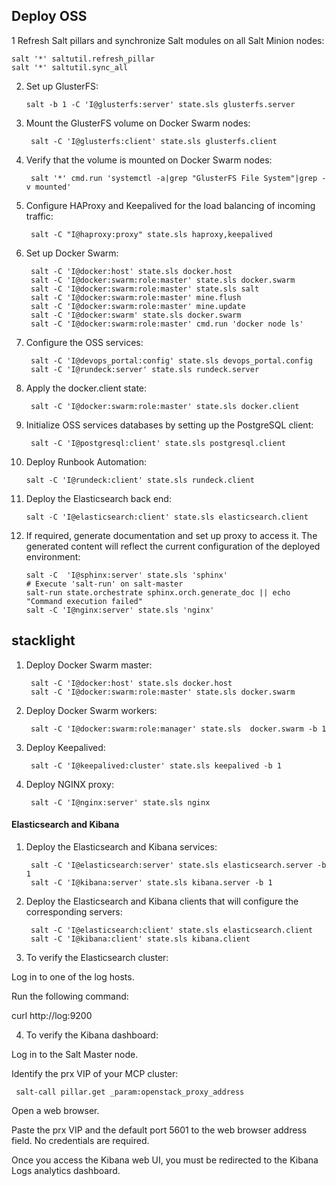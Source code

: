 ## Deploy OSS


1 Refresh Salt pillars and synchronize Salt modules on all Salt Minion nodes:

    salt '*' saltutil.refresh_pillar
    salt '*' saltutil.sync_all

2. Set up GlusterFS:

       salt -b 1 -C 'I@glusterfs:server' state.sls glusterfs.server

3. Mount the GlusterFS volume on Docker Swarm nodes:

        salt -C 'I@glusterfs:client' state.sls glusterfs.client

4. Verify that the volume is mounted on Docker Swarm nodes:

        salt '*' cmd.run 'systemctl -a|grep "GlusterFS File System"|grep -v mounted'

5. Configure HAProxy and Keepalived for the load balancing of incoming traffic:

        salt -C "I@haproxy:proxy" state.sls haproxy,keepalived

6. Set up Docker Swarm:

        salt -C 'I@docker:host' state.sls docker.host
        salt -C 'I@docker:swarm:role:master' state.sls docker.swarm
        salt -C 'I@docker:swarm:role:master' state.sls salt
        salt -C 'I@docker:swarm:role:master' mine.flush
        salt -C 'I@docker:swarm:role:master' mine.update
        salt -C 'I@docker:swarm' state.sls docker.swarm
        salt -C 'I@docker:swarm:role:master' cmd.run 'docker node ls'

7. Configure the OSS services:

        salt -C 'I@devops_portal:config' state.sls devops_portal.config
        salt -C 'I@rundeck:server' state.sls rundeck.server

8. Apply the docker.client state:

        salt -C 'I@docker:swarm:role:master' state.sls docker.client

9. Initialize OSS services databases by setting up the PostgreSQL client:

        salt -C 'I@postgresql:client' state.sls postgresql.client

10. Deploy Runbook Automation:

        salt -C 'I@rundeck:client' state.sls rundeck.client

11. Deploy the Elasticsearch back end:

        salt -C 'I@elasticsearch:client' state.sls elasticsearch.client

12. If required, generate documentation and set up proxy to access it. The generated content will reflect the current configuration of the deployed environment:

        salt -C  'I@sphinx:server' state.sls 'sphinx'
        # Execute 'salt-run' on salt-master
        salt-run state.orchestrate sphinx.orch.generate_doc || echo "Command execution failed"
        salt -C 'I@nginx:server' state.sls 'nginx'




## stacklight


1. Deploy Docker Swarm master:

        salt -C 'I@docker:host' state.sls docker.host
        salt -C 'I@docker:swarm:role:master' state.sls docker.swarm

2. Deploy Docker Swarm workers:

        salt -C 'I@docker:swarm:role:manager' state.sls  docker.swarm -b 1

3. Deploy Keepalived:

        salt -C 'I@keepalived:cluster' state.sls keepalived -b 1

4. Deploy NGINX proxy:

        salt -C 'I@nginx:server' state.sls nginx



#### Elasticsearch and Kibana

1. Deploy the Elasticsearch and Kibana services:

        salt -C 'I@elasticsearch:server' state.sls elasticsearch.server -b 1
        salt -C 'I@kibana:server' state.sls kibana.server -b 1

2. Deploy the Elasticsearch and Kibana clients that will configure the corresponding servers:

        salt -C 'I@elasticsearch:client' state.sls elasticsearch.client
        salt -C 'I@kibana:client' state.sls kibana.client


3. To verify the Elasticsearch cluster:

Log in to one of the log hosts.

Run the following command:

curl http://log:9200


4. To verify the Kibana dashboard:

Log in to the Salt Master node.

Identify the prx VIP of your MCP cluster:

     salt-call pillar.get _param:openstack_proxy_address

Open a web browser.

Paste the prx VIP and the default port 5601 to the web browser address field. No credentials are required.

Once you access the Kibana web UI, you must be redirected to the Kibana Logs analytics dashboard.
